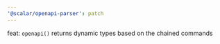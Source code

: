 ```yaml
---
'@scalar/openapi-parser': patch
---
```


feat: `openapi()` returns dynamic types based on the chained commands
